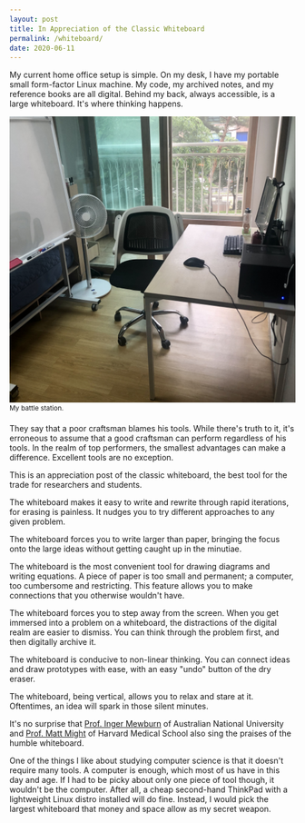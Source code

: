 ```yaml
---
layout: post
title: In Appreciation of the Classic Whiteboard
permalink: /whiteboard/
date: 2020-06-11
---
```


My current home office setup is simple. On my desk, I have my portable small form-factor Linux machine. My code, my archived notes, and my reference books are all digital. Behind my back, always accessible, is a large whiteboard. It's where thinking happens.

![My Battlestation](/Media/battlestation.jpeg) <sup>My battle station.</sup>

They say that a poor craftsman blames his tools. While there's truth to it, it's erroneous to assume that a good craftsman can perform regardless of his tools. In the realm of top performers, the smallest advantages can make a difference. Excellent tools are no exception.

This is an appreciation post of the classic whiteboard, the best tool for the trade for researchers and students.

The whiteboard makes it easy to write and rewrite through rapid iterations, for erasing is painless. It nudges you to try different approaches to any given problem.

The whiteboard forces you to write larger than paper, bringing the focus onto the large ideas without getting caught up in the minutiae.

The whiteboard is the most convenient tool for drawing diagrams and writing equations. A piece of paper is too small and permanent; a computer, too cumbersome and restricting. This feature allows you to make connections that you otherwise wouldn't have.

The whiteboard forces you to step away from the screen. When you get immersed into a problem on a whiteboard, the distractions of the digital realm are easier to dismiss. You can think through the problem first, and then digitally archive it.

The whiteboard is conducive to non-linear thinking. You can connect ideas and draw prototypes with ease, with an easy "undo" button of the dry eraser.

The whiteboard, being vertical, allows you to relax and stare at it. Oftentimes, an idea will spark in those silent minutes.

It's no surprise that [Prof. Inger Mewburn](https://thesiswhisperer.com/2010/06/29/in-praise-of-the-humble-whiteboard/) of Australian National University and [Prof. Matt Might](http://matt.might.net/articles/cripple-your-technology/) of Harvard Medical School also sing the praises of the humble whiteboard.

One of the things I like about studying computer science is that it doesn't require many tools. A computer is enough, which most of us have in this day and age. If I had to be picky about only one piece of tool though, it wouldn't be the computer. After all, a cheap second-hand ThinkPad with a lightweight Linux distro installed will do fine. Instead, I would pick the largest whiteboard that money and space allow as my secret weapon.
